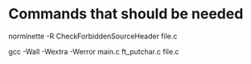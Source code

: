 # Commands that should be needed

norminette -R CheckForbiddenSourceHeader file.c

gcc -Wall -Wextra -Werror main.c ft_putchar.c file.c
